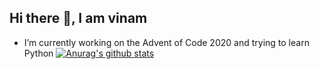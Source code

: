 ## Hi there 👋, I am vinam

<!--
**saiTama-max/saiTama-max** is a ✨ _special_ ✨ repository because its `README.md` (this file) appears on your GitHub profile.

Here are some ideas to get you started:

- 🔭 I’m currently working on ...
- 🌱 I’m currently learning ...
- 👯 I’m looking to collaborate on ...
- 🤔 I’m looking for help with ...
- 💬 Ask me about ...
- 📫 How to reach me: ...
- 😄 Pronouns: ...
- ⚡ Fun fact: ...
-->

- I’m currently working on the Advent of Code 2020 and trying to learn Python
[![Anurag's github stats](https://github-readme-stats.vercel.app/api?username=saiTama-max)](https://github.com/anuraghazra/github-readme-stats)
